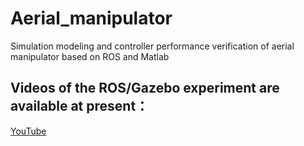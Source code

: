 # Aerial_manipulator
Simulation modeling and controller performance verification of aerial manipulator based on ROS and Matlab

## Videos of the ROS/Gazebo experiment are available at present：
[YouTube](https://www.youtube.com/playlist?list=PL9DU8B4eiAGDLsmdC4E6HzVFgvrIGdkum)
